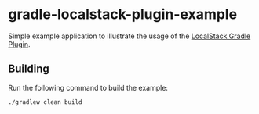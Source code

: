 # gradle-localstack-plugin-example
Simple example application to illustrate the usage of the [LocalStack Gradle Plugin](../gradle-localstack-plugin).

## Building
Run the following command to build the example:

    ./gradlew clean build
